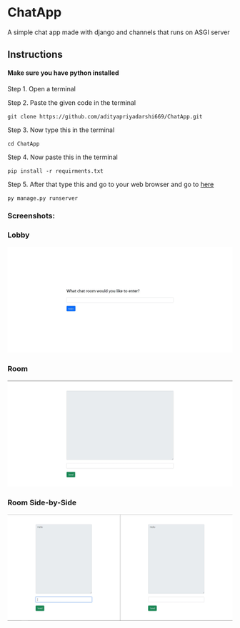 # ChatApp
A simple chat app made with django and channels that runs on ASGI server

<h2>Instructions</h2>

<h4>Make sure you have python installed</h4>

Step 1. Open a terminal

Step 2. Paste the given code in the terminal
```
git clone https://github.com/adityapriyadarshi669/ChatApp.git
```
Step 3. Now type this in the terminal
```
cd ChatApp
```
Step 4. Now paste this in the terminal
```
pip install -r requirments.txt
```
Step 5. After that type this and go to your web browser and go to <a href="http://localhost:8000/chat">here</a>
```
py manage.py runserver
```

<h3>Screenshots:</h3>

<h3>Lobby</h3>
<img src="https://github.com/adityapriyadarshi669/ChatApp/blob/master/Screnshots/ASGI1.jpg?raw=true">

<h3>Room</h3>
<img src="https://github.com/adityapriyadarshi669/ChatApp/blob/master/Screnshots/ASGI2.jpg?raw=true">

<h3>Room Side-by-Side</h3>
<img src="https://github.com/adityapriyadarshi669/ChatApp/blob/master/Screnshots/ASGI3.jpg?raw=true">
